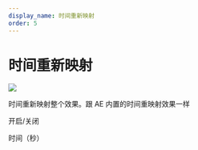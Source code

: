 ```yaml
---
display_name: 时间重新映射
order: 5
---
```


# 时间重新映射

![](https://mir.yuelili.com/user/AE/plugins/st/st-timeremap.png)

时间重新映射整个效果。跟 AE 内置的时间重映射效果一样

开启/关闭

时间（秒）
